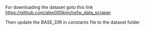 For downloading the dataset goto this link https://github.com/alex000kim/nsfw_data_scraper

Then update the BASE_DIR in constants file to the dataset folder


